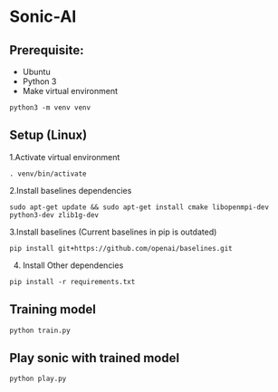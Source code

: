# Sonic-AI
## Prerequisite:
- Ubuntu
- Python 3
- Make virtual environment
```
python3 -m venv venv
```


## Setup (Linux)

1.Activate virtual environment
```
. venv/bin/activate
```
2.Install baselines dependencies
```
sudo apt-get update && sudo apt-get install cmake libopenmpi-dev python3-dev zlib1g-dev
```
3.Install baselines (Current baselines in pip is outdated)
```
pip install git+https://github.com/openai/baselines.git
```
4. Install Other dependencies
```
pip install -r requirements.txt
```


## Training model
```
python train.py
```


## Play sonic with trained model
```
python play.py
```
